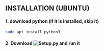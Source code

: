 ## INSTALLATION (UBUNTU)
#### 1. download python (if it is installed, skip it)
```bash
sudo apt install python3
```
#### 2. Download ![Setup.py]() and run it
